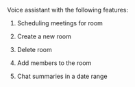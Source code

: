 Voice assistant with the following features:

1. Scheduling meetings for room

2. Create a new room

3. Delete room

4. Add members to the room

5. Chat summaries in a date range
